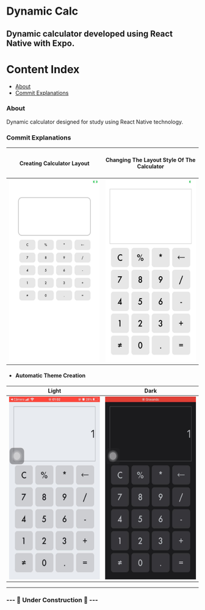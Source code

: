 # Dynamic Calc

##   Dynamic calculator developed using React Native with Expo.

Content Index
=================
- [About](#about)
- [Commit Explanations](#commit-explanations)

### <a name="about"></a> About
  Dynamic calculator designed for study using React Native technology.

### <a name="commit-explanations"></a> Commit Explanations

<table>
  <thead>
    <tr>
      <th>
        <h4> Creating Calculator Layout </h4>
      </th>
      <th>
        <h4> Changing The Layout Style Of The Calculator </h4>
      </th>
    </tr>
  </thead>

  <tbody>
    <tr>
      <td>
        <img src="./assets/images/create_layout.jpeg" width="350px" height="480px"/>
      </td>
      <td>
        <img src="./assets/images/addition_styled_button.jpeg" width="350px" height="480px"/>
      </td>
    </tr>
  </tbody>
</table>

- #### Automatic Theme Creation

<table>
  <thead>
    <tr>
      <th> Light </th>
      <th> Dark </th>
    </tr>
  </thead>
  <tr>
    <td>
      <img src="./assets/images/light_theme.jpeg" width="350px" height="480px"/>
    </td>
    <td>
      <img src="./assets/images/dark_theme.jpeg" width="350px" height="480px"/>
    </td>
  <tr>
</table>

---

### --- :construction: Under Construction :construction: ---
